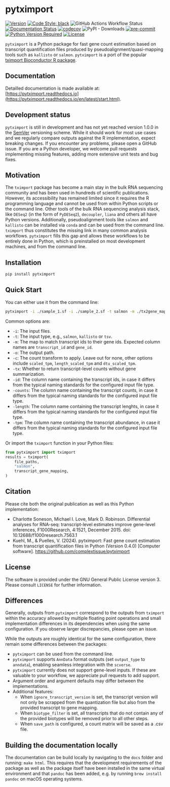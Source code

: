 # pytximport

[![Version](https://img.shields.io/pypi/v/pytximport)](https://pypi.org/project/pytximport/)
[![Code Style: black](https://img.shields.io/badge/code%20style-black-000000.svg)](https://github.com/psf/black)
![GitHub Actions Workflow Status](https://img.shields.io/github/actions/workflow/status/complextissue/pytximport/ci.yml)
[![Documentation Status](https://readthedocs.org/projects/pytximport/badge/?version=latest)](https://pytximport.readthedocs.io/en/latest/?badge=latest)
[![codecov](https://codecov.io/gh/complextissue/pytximport/graph/badge.svg?token=M9JEHJVXYI)](https://codecov.io/gh/complextissue/pytximport)
![PyPI - Downloads](https://img.shields.io/pypi/dm/pytximport)
[![pre-commit](https://img.shields.io/badge/pre--commit-enabled-brightgreen?logo=pre-commit&logoColor=white)](https://github.com/pre-commit/pre-commit)
[![Python Version Required](https://img.shields.io/pypi/pyversions/pytximport)](https://pypi.org/project/pytximport/)
[![License](https://img.shields.io/pypi/l/pytximport)](https://github.com/complextissue/pytximport)

`pytximport` is a Python package for fast gene count estimation based on transcript quantification files produced by pseudoalignment/quasi-mapping tools such as `kallisto` or `salmon`. `pytximport` is a port of the popular [tximport Bioconductor R package](https://bioconductor.org/packages/release/bioc/html/tximport.html).

## Documentation

Detailled documentation is made available at: [https://pytximport.readthedocs.io](https://pytximport.readthedocs.io/en/latest/start.html).

## Development status

`pytximport` is still in development and has not yet reached version 1.0.0 in the [SemVer](https://semver.org/) versioning scheme. While it should work for most use cases and we regularly compare outputs against the R implementation, expect breaking changes. If you encounter any problems, please open a GitHub issue. If you are a Python developer, we welcome pull requests implementing missing features, adding more extensive unit tests and bug fixes.

## Motivation

The `tximport` package has become a main stay in the bulk RNA sequencing community and has been used in hundreds of scientific publications. However, its accessibility has remained limited since it requires the R programming language and cannot be used from within Python scripts or the command line. Other tools of the bulk RNA sequencing analysis stack, like `DESeq2` (in the form of `PyDESeq2`), `decoupler`, `liana` and others all have Python versions. Additionally, pseudoalignment tools like `salmon` and `kallisto` can be installed via `conda` and can be used from the command line.
`tximport` thus constitutes the missing link in many common analysis workflows. `pytximport` fills this gap and allows these workflows to be entirely done in Python, which is preinstalled on most development machines, and from the command line.

## Installation

```bash
pip install pytximport
```

## Quick Start

You can either use it from the command line:

```bash
pytximport -i ./sample_1.sf -i ./sample_2.sf -t salmon -m ./tx2gene_map.tsv -o ./output_counts.csv
```

Common options are:
- `-i`: The input files.
- `-t`: The input type, e.g., `salmon`, `kallisto` or `tsv`.
- `-m`: The map to match transcript ids to their gene ids. Expected column names are `transcript_id` and `gene_id`.
- `-o`: The output path.
- `-c`: The count transform to apply. Leave out for none, other options include `scaled_tpm`, `length_scaled_tpm` and `dtu_scaled_tpm`.
- `-tx`: Whether to return transcript-level counts without gene summarization.
- `-id`: The column name containing the transcript ids, in case it differs from the typical naming standards for the configured input file type.
- `-counts`: The column name containing the transcript counts, in case it differs from the typical naming standards for the configured input file type.
- `-length`: The column name containing the transcript lenghts, in case it differs from the typical naming standards for the configured input file type.
- `-tpm`: The column name containing the transcript abundance, in case it differs from the typical naming standards for the configured input file type.

Or import the `tximport` function in your Python files:

```python
from pytximport import tximport
results = tximport(
    file_paths,
    "salmon",
    transcript_gene_mapping,
)
```

## Citation

Please cite both the original publication as well as this Python implementation:
- Charlotte Soneson, Michael I. Love, Mark D. Robinson. Differential analyses for RNA-seq: transcript-level estimates improve gene-level inferences, F1000Research, 4:1521, December 2015. doi: 10.12688/f1000research.7563.1
- Kuehl, M., & Puelles, V. (2024). pytximport: Fast gene count estimation from transcript quantification files in Python (Version 0.4.0) [Computer software]. https://github.com/complextissue/pytximport


## License

The software is provided under the GNU General Public License version 3. Please consult `LICENSE` for further information.

## Differences

Generally, outputs from `pytximport` correspond to the outputs from `tximport` within the accuracy allowed by multiple floating point operations and small implementation differences in its dependencies when using the same configuration. If you observe larger discrepancies, please open an issue.

While the outputs are roughly identical for the same configuration, there remain some differences between the packages:
- `pytximport` can be used from the command line.
- `pytximport` supports `AnnData` format outputs (set `output_type` to `anndata`), enabling seamless integration with the `scverse`.
- `pytximport` currently does not support gene-level inputs. If these are valuable to your workflow, we appreciate pull requests to add support.
- Argument order and argument defaults may differ between the implementations.
- Additional features:
    - When `ignore_transcript_version` is set, the transcript version will not only be scrapped from the quantization file but also from the provided transcript to gene mapping.
    - When `biotype_filter` is set, all transcripts that do not contain any of the provided biotypes will be removed prior to all other steps.
    - When `save_path` is configured, a count matrix will be saved as a .csv file.

## Building the documentation locally

The documentation can be build locally by navigating to the `docs` folder and running: `make html`.
This requires that the development requirements of the package as well as the package itself have been installed in the same virtual environment and that `pandoc` has been added, e.g. by running `brew install pandoc` on macOS operating systems.
